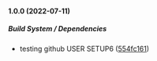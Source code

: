 #### 1.0.0 (2022-07-11)

##### Build System / Dependencies

*  testing github USER SETUP6 ([554fc161](https://github.com/azu/monorepo-release-changesets/commit/554fc161ec8a0ec09901aa1814dbf0fca019a640))

